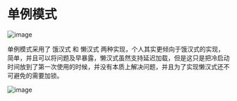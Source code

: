 # 单例模式

![image](https://user-images.githubusercontent.com/77610866/165486410-0ffcbab5-c250-4010-8916-2f42d1d205d0.png)

单例模式采用了 饿汉式 和 懒汉式 两种实现，个人其实更倾向于饿汉式的实现，简单，并且可以将问题及早暴露，懒汉式虽然支持延迟加载，但是这只是把冷启动时间放到了第一次使用的时候，并没有本质上解决问题，并且为了实现懒汉式还不可避免的需要加锁。


![image](https://user-images.githubusercontent.com/77610866/165727533-5f82b325-c9be-47a7-97a6-a6c5e83f86bd.png)
